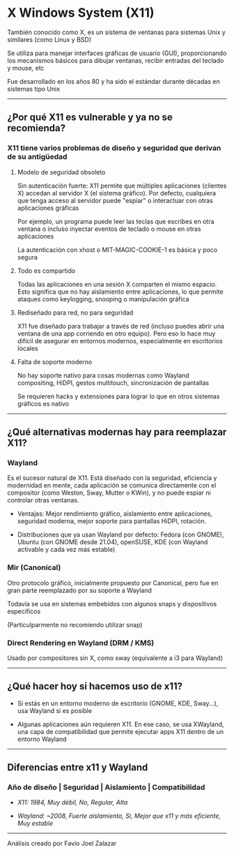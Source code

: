 # X Windows System (X11) 

También conocido como X, es un sistema de ventanas para sistemas Unix y similares (como Linux y BSD)

Se utiliza para manejar interfaces gráficas de usuario (GUI), proporcionando los mecanismos básicos para dibujar ventanas, recibir entradas del teclado y mouse, etc

Fue desarrollado en los años 80 y ha sido el estándar durante décadas en sistemas tipo Unix

---

## ¿Por qué X11 es vulnerable y ya no se recomienda?

### X11 tiene varios problemas de diseño y seguridad que derivan de su antigüedad

1. Modelo de seguridad obsoleto

    Sin autenticación fuerte: X11 permite que múltiples aplicaciones (clientes X) accedan al servidor X (el sistema gráfico). Por defecto, cualquiera que tenga acceso al servidor puede "espiar" o interactuar con otras aplicaciones gráficas

    Por ejemplo, un programa puede leer las teclas que escribes en otra ventana o incluso inyectar eventos de teclado o mouse en otras aplicaciones

    La autenticación con xhost o MIT-MAGIC-COOKIE-1 es básica y poco segura

2. Todo es compartido

    Todas las aplicaciones en una sesión X comparten el mismo espacio. Esto significa que no hay aislamiento entre aplicaciones, lo que permite ataques como keylogging, snooping o manipulación gráfica

3. Rediseñado para red, no para seguridad

    X11 fue diseñado para trabajar a través de red (incluso puedes abrir una ventana de una app corriendo en otro equipo). Pero eso lo hace muy difícil de asegurar en entornos modernos, especialmente en escritorios locales

4. Falta de soporte moderno

    No hay soporte nativo para cosas modernas como Wayland compositing, HiDPI, gestos multitouch, sincronización de pantallas

    Se requieren hacks y extensiones para lograr lo que en otros sistemas gráficos es nativo

---

## ¿Qué alternativas modernas hay para reemplazar X11?

### Wayland

Es el sucesor natural de X11. Está diseñado con la seguridad, eficiencia y modernidad en mente, cada aplicación se comunica directamente con el compositor (como Weston, Sway, Mutter o KWin), y no puede espiar ni controlar otras ventanas.

- Ventajas: Mejor rendimiento gráfico, aislamiento entre aplicaciones, seguridad moderna, mejor soporte para pantallas HiDPI, rotación.

- Distribuciones que ya usan Wayland por defecto: Fedora (con GNOME), Ubuntu (con GNOME desde 21.04), openSUSE, KDE (con Wayland activable y cada vez más estable)

### Mir (Canonical)

Otro protocolo gráfico, inicialmente propuesto por Canonical, pero fue en gran parte reemplazado por su soporte a Wayland

Todavía se usa en sistemas embebidos con algunos snaps y dispositivos específicos

(Particulparmente no recomiendo utilizar snap)

### Direct Rendering en Wayland (DRM / KMS)

Usado por compositores sin X, como sway (equivalente a i3 para Wayland)

---

## ¿Qué hacer hoy si hacemos uso de x11?

- Si estás en un entorno moderno de escritorio (GNOME, KDE, Sway...), usa Wayland si es posible

- Algunas aplicaciones aún requieren X11. En ese caso, se usa XWayland, una capa de compatibilidad que permite ejecutar apps X11 dentro de un entorno Wayland

---

## Diferencias entre x11 y Wayland

### Año de diseño | Seguridad | Aislamiento | Compatibilidad

- *X11:	1984, Muy débil, No, Regular, Alta*

- *Wayland: ~2008, Fuerte aislamiento, Si, Mejor que x11 y más eficiente, Muy estable*

---

Análisis creado por Favio Joel Zalazar
